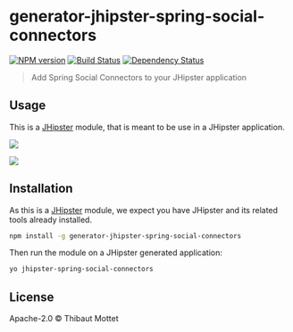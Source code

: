 # generator-jhipster-spring-social-connectors
[![NPM version][npm-image]][npm-url] [![Build Status][travis-image]][travis-url] [![Dependency Status][daviddm-image]][daviddm-url]
> Add Spring Social Connectors to your JHipster application

## Usage

This is a [JHipster](http://jhipster.github.io/) module, that is meant to be use in a JHipster application.

![](/static/generator-jhipster-spring-social-connectors-install.gif)

![](/static/generator-jhipster-spring-social-connectors-demo.gif)

## Installation

As this is a [JHipster](http://jhipster.github.io/) module, we expect you have JHipster and its related tools already installed.

```bash
npm install -g generator-jhipster-spring-social-connectors
```

Then run the module on a JHipster generated application:

```bash
yo jhipster-spring-social-connectors
```


## License

Apache-2.0 © Thibaut Mottet


[npm-image]: https://img.shields.io/npm/v/generator-jhipster-spring-social-connectors.svg
[npm-url]: https://npmjs.org/package/generator-jhipster-spring-social-connectors
[daviddm-image]: https://david-dm.org/moifort/generator-jhipster-spring-social-connectors.svg?theme=shields.io
[daviddm-url]: https://david-dm.org/moifort/generator-jhipster-spring-social-connectors
[travis-image]: https://travis-ci.org/moifort/generator-jhipster-spring-social-connectors.svg?branch=master
[travis-url]: https://travis-ci.org/moifort/generator-jhipster-spring-social-connectors
